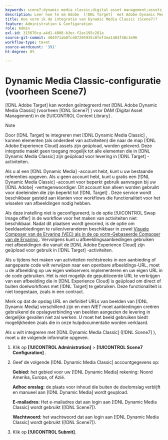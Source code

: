```yaml
---
keywords: scene7;dynamic media classic;digital asset management;assets;dam;content library;swap image
description: Leer hoe te om Adobe  [!DNL Target]  met Adobe Dynamic Media Classic (vroeger Scene7) te integreren om het Digitale Beheer van Activa (DAM) in de Bibliotheek van de Inhoud te verstrekken.
title: Hoe vorm ik de integratie van Dynamic Media Classic (Scene7)?
feature: Administration & Configuration
role: Admin
exl-id: 315670ca-a4d1-4808-b3ec-f2ac195c281a
source-git-commit: 484971ab0fcd07205935c0fef3ea1484f40c3e96
workflow-type: tm+mt
source-wordcount: '391'
ht-degree: 0%

---
```


# Dynamic Media Classic-configuratie (voorheen Scene7)

[!DNL Adobe Target] kan worden geïntegreerd met [!DNL Adobe Dynamic Media Classic] (voorheen [!DNL Scene7] ) voor DAM (Digital Asset Management) in de [!UICONTROL Content Library] .

>[!NOTE]
>
>Door [!DNL Target] te integreren met [!DNL Dynamic Media Classic] , kunnen elementen (als onderdeel van activiteiten) die naar de map [!DNL Adobe Experience Cloud] assets zijn geüpload, worden geleverd. Deze integratie maakt geen toegang mogelijk tot alle elementen die in [!DNL Dynamic Media Classic] zijn geüpload voor levering in [!DNL Target] -activiteiten.

Als u al een [!DNL Dynamic Media] -account hebt, kunt u uw bestaande referenties opgeven. Als u geen account hebt, kunt u gratis een [!DNL Dynamic Media Classic] -account voor beperkt gebruik aanvragen bij uw [!DNL Adobe] -vertegenwoordiger. Dit account kan alleen worden gebruikt voor doeleinden die zijn beperkt tot [!DNL Target] . Deze service wordt beschikbaar gesteld aan klanten voor workflows die functionaliteit voor het wisselen van afbeeldingen nodig hebben.

<!-- 
>[!NOTE]
>
>A restricted-use, free [!DNL Dynamic Media Classic] account for [!DNL Adobe Target] is no longer supported for new customers or new users. Existing sign-in credentials work as usual. 
-->

Als deze instelling niet is geconfigureerd, is de optie [!UICONTROL Swap Image offer] in de workflow voor het maken van activiteiten niet beschikbaar. Nadat dit plaatsen wordt gevormd, is de optie om beeldaanbiedingen te ruilen/veranderen beschikbaar in zowel [ Visuele Composer van de Ervaring (VEC) als in de op vorm-Gebaseerde Composer van de Ervaring ](/help/main/c-experiences/experiences.md#concept_A2E10F6AFB3D4AEAB6951EE14688848D). Vervolgens kunt u afbeeldingsaanbiedingen gebruiken met afbeeldingen die vanuit de [!DNL Adobe Experience Cloud] zijn geüpload voor gebruik in [!DNL Target] -activiteiten.

Als u tijdens het maken van activiteiten rechtstreeks in een aanbieding of aangepaste code wilt verwijzen naar een openbare afbeeldings-URL, moet u de afbeelding op uw eigen webservers implementeren en uw eigen URL in de code gebruiken. Het is niet mogelijk de gepubliceerde URL te verkrijgen van een afbeelding die in [!DNL Experience Cloud] is geüpload om direct of buiten doelworkflows met [!DNL Target] te gebruiken. Deze functionaliteit is niet toegestaan, zoals in een contract.

Merk op dat de opslag URL en definitief URLs van beelden van [!DNL Dynamic Media] verschillend zijn en men *NIET* moet aanbiedingen creëren gebruikend de opslagverbinding van beelden aangezien de levering in dergelijke gevallen niet zal werken. U moet het beeld gebruiken biedt mogelijkheden zoals die in onze hulpdocumentatie worden verklaard.

Als u wilt integreren met [!DNL Dynamic Media Classic] ([!DNL Scene7] ), moet u de volgende informatie opgeven.

1. Klik op **[!UICONTROL Administration]** > **[!UICONTROL Scene7 Configuration]** .

1. Geef de volgende [!DNL Dynamic Media Classic] accountgegevens op:

   **Gebied:** het gebied voor uw [!DNL Dynamic Media] rekening: Noord Amerika, Europa, of Azië.

   **Adhoc omslag:** de plaats voor inhoud die buiten de doelomslag verblijft en manueel aan [!DNL Dynamic Media] wordt geupload.

   **E-mailadres:** Het e-mailadres dat aan login aan [!DNL Dynamic Media Classic] wordt gebruikt ([!DNL Scene7]).

   **Wachtwoord:** het wachtwoord dat aan login aan [!DNL Dynamic Media Classic] wordt gebruikt ([!DNL Scene7]).

1. Klik op **[!UICONTROL Submit]**.
